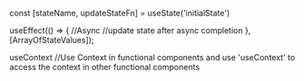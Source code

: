   const [stateName, updateStateFn] = useState('initialState')
  
  useEffect(() => {
    //Async 
    //update state after async completion
  }, [ArrayOfStateValues]);
  
  useContext
    //Use Context in functional components and use 'useContext' to access the context in other functional components
